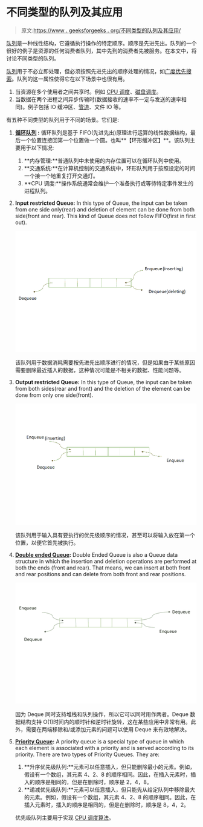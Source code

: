 # 不同类型的队列及其应用

> 原文:[https://www . geeksforgeeks . org/不同类型的队列及其应用/](https://www.geeksforgeeks.org/different-types-of-queues-and-its-applications/)

[队列](https://www.geeksforgeeks.org/queue-set-1introduction-and-array-implementation/)是一种线性结构，它遵循执行操作的特定顺序。顺序是先进先出。队列的一个很好的例子是资源的任何消费者队列，其中先到的消费者先被服务。在本文中，将讨论不同类型的队列。

[队列](https://www.geeksforgeeks.org/queue-set-1introduction-and-array-implementation/)用于不必立即处理，但必须按照先进先出的顺序处理的情况，如[广度优先搜索](https://www.geeksforgeeks.org/breadth-first-search-or-bfs-for-a-graph/)。队列的这一属性使得它在以下场景中也很有用。

1.  当资源在多个使用者之间共享时。例如 [CPU 调度](https://www.geeksforgeeks.org/cpu-scheduling-in-operating-systems/)、[磁盘调度](https://www.geeksforgeeks.org/disk-scheduling-algorithms/)。
2.  当数据在两个进程之间异步传输时(数据接收的速率不一定与发送的速率相同)。例子包括 IO 缓冲区、[管道](https://www.geeksforgeeks.org/piping-in-unix-or-linux/)、文件 IO 等。

有五种不同类型的队列用于不同的场景。它们是:

1.  **[循环队列](https://www.geeksforgeeks.org/circular-queue-set-1-introduction-array-implementation/) :** 循环队列是基于 FIFO(先进先出)原理进行运算的线性数据结构，最后一个位置连接回第一个位置做一个圆。也叫**【环形缓冲区】**。该队列主要用于以下情况:
    1.  **内存管理:**普通队列中未使用的内存位置可以在循环队列中使用。
    2.  **交通系统:**在计算机控制的交通系统中，环形队列用于按照设定的时间一个接一个地重复打开交通灯。
    3.  **CPU 调度:**操作系统通常会维护一个准备执行或等待特定事件发生的进程队列。
2.  **Input restricted Queue:** In this type of Queue, the input can be taken from one side only(rear) and deletion of element can be done from both side(front and rear). This kind of Queue does not follow FIFO(first in first out).

    [![](img/ad5789e8f2377cd3bbde775b97ee2c6d.png)](https://media.geeksforgeeks.org/wp-content/uploads/20200519004002/Screenshot15.png)

    该队列用于数据消耗需要按先进先出顺序进行的情况，但是如果由于某些原因需要删除最近插入的数据，这种情况可能是不相关的数据、性能问题等。

3.  **Output restricted Queue:** In this type of Queue, the input can be taken from both sides(rear and front) and the deletion of the element can be done from only one side(front).

    [![](img/69e4b84069ecfaf40aee97bc3de36aef.png)](https://media.geeksforgeeks.org/wp-content/uploads/20200519004639/Screenshot-2150.png)

    该队列用于输入具有要执行的优先级顺序的情况，甚至可以将输入放在第一个位置，以便它首先被执行。

4.  **[Double ended Queue](https://www.geeksforgeeks.org/deque-set-1-introduction-applications/):** Double Ended Queue is also a Queue data structure in which the insertion and deletion operations are performed at both the ends (front and rear). That means, we can insert at both front and rear positions and can delete from both front and rear positions.

    [![](img/4314c0dab0d2d0891b93e6df39887398.png)](https://media.geeksforgeeks.org/wp-content/uploads/20200519005151/Screenshot-3126-e1589829747293.png)

    因为 Deque 同时支持堆栈和队列操作，所以它可以同时用作两者。Deque 数据结构支持 O(1)时间内的顺时针和逆时针旋转，这在某些应用中非常有用。此外，需要在两端移除和/或添加元素的问题可以使用 Deque 来有效地解决。

5.  **[Priority Queue](https://www.geeksforgeeks.org/priority-queue-set-1-introduction/):** A priority queue is a special type of queue in which each element is associated with a priority and is served according to its priority. There are two types of Priority Queues. They are:
    1.  **升序优先级队列:**元素可以任意插入，但只能删除最小的元素。例如，假设有一个数组，其元素 4、2、8 的顺序相同。因此，在插入元素时，插入的顺序是相同的，但是在删除时，顺序是 2，4，8。
    2.  **递减优先级队列:**元素可以任意插入，但只能先从给定队列中移除最大的元素。例如，假设有一个数组，其元素 4、2、8 的顺序相同。因此，在插入元素时，插入的顺序是相同的，但是在删除时，顺序是 8，4，2。

    优先级队列主要用于实现 [CPU 调度算法](https://www.geeksforgeeks.org/cpu-scheduling-in-operating-systems/)。